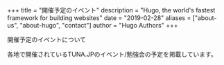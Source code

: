 +++
title = "開催予定のイベント"
description = "Hugo, the world's fastest framework for building websites"
date = "2019-02-28"
aliases = ["about-us", "about-hugo", "contact"]
author = "Hugo Authors"
+++

開催予定のイベントについて

各地で開催されているTUNA.JPのイベント/勉強会の予定を掲載しています。

